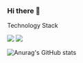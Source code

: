 ### Hi there 👋


Technology Stack

<img src="https://img.shields.io/badge/MySQL-4479A1?style=for-the-badge&logo=MySQL&logoColor=white">
<img src="https://img.shields.io/badge/javascript-F7DF1E?style=for-the-badge&logo=javascript&logoColor=white">

![Anurag's GitHub stats](https://github-readme-stats.vercel.app/api?username=kyungstar&show_icons=true&theme=radical)

